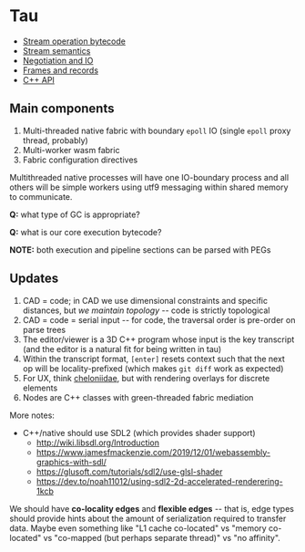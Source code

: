 # Tau
+ [Stream operation bytecode](m/bytecode.md)
+ [Stream semantics](m/stream.md)
+ [Negotiation and IO](m/negotiation.md)
+ [Frames and records](m/records.md)
+ [C++ API](m/cpp.md)


## Main components
1. Multi-threaded native fabric with boundary `epoll` IO (single `epoll` proxy thread, probably)
2. Multi-worker wasm fabric
3. Fabric configuration directives

Multithreaded native processes will have one IO-boundary process and all others will be simple workers using utf9 messaging within shared memory to communicate.

**Q:** what type of GC is appropriate?

**Q:** what is our core execution bytecode?

**NOTE:** both execution and pipeline sections can be parsed with PEGs


## Updates
1. CAD = code; in CAD we use dimensional constraints and specific distances, but _we maintain topology_ -- code is strictly topological
2. CAD = code = serial input -- for code, the traversal order is pre-order on parse trees
3. The editor/viewer is a 3D C++ program whose input is the key transcript (and the editor is a natural fit for being written in tau)
4. Within the transcript format, `[enter]` resets context such that the next op will be locality-prefixed (which makes `git diff` work as expected)
5. For UX, think [cheloniidae](https://spencertipping.com/cheloniidae), but with rendering overlays for discrete elements
6. Nodes are C++ classes with green-threaded fabric mediation

More notes:

+ C++/native should use SDL2 (which provides shader support)
  + http://wiki.libsdl.org/Introduction
  + https://www.jamesfmackenzie.com/2019/12/01/webassembly-graphics-with-sdl/
  + https://glusoft.com/tutorials/sdl2/use-glsl-shader
  + https://dev.to/noah11012/using-sdl2-2d-accelerated-renderering-1kcb

We should have **co-locality edges** and **flexible edges** -- that is, edge types should provide hints about the amount of serialization required to transfer data. Maybe even something like "L1 cache co-located" vs "memory co-located" vs "co-mapped (but perhaps separate thread)" vs "no affinity".
